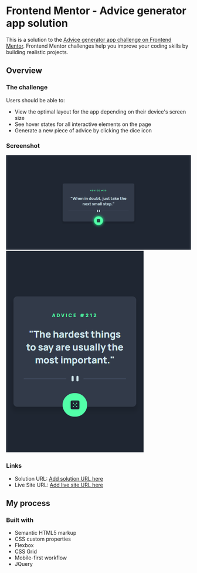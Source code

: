 # Frontend Mentor - Advice generator app solution

This is a solution to the [Advice generator app challenge on Frontend Mentor](https://www.frontendmentor.io/challenges/advice-generator-app-QdUG-13db). Frontend Mentor challenges help you improve your coding skills by building realistic projects.

## Overview

### The challenge

Users should be able to:

- View the optimal layout for the app depending on their device's screen size
- See hover states for all interactive elements on the page
- Generate a new piece of advice by clicking the dice icon

### Screenshot

![Desktop](./screenshots/desktop.png)
![Mobile](./screenshots/mobile.png)

### Links

- Solution URL: [Add solution URL here](https://github.com/markskwid/advice-generator)
- Live Site URL: [Add live site URL here](https://markskwid.github.io/advice-generator)

## My process

### Built with

- Semantic HTML5 markup
- CSS custom properties
- Flexbox
- CSS Grid
- Mobile-first workflow
- JQuery
